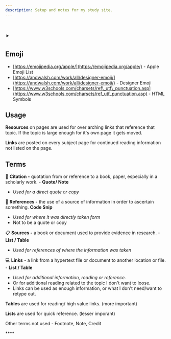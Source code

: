 ```yaml
---
description: Setup and notes for my study site.
---
```


# ‣

## Emoji

* [https://emojipedia.org/apple/](https://emojipedia.org/apple/) - Apple Emoji List
* [https://andwalsh.com/work/all/designer-emoji/](https://andwalsh.com/work/all/designer-emoji/) - Designer Emoji
* [https://www.w3schools.com/charsets/ref\_utf\_punctuation.asp](https://www.w3schools.com/charsets/ref_utf_punctuation.asp) - HTML Symbols 

## Usage

**Resources** on pages are used for over arching links that reference that topic. If the topic is large enough for it's own page it gets moved.

**Links** are posted on every subject page for continued reading information not listed on the page.

## Terms

💬 **Citation -** quotation from or reference to a book, paper, especially in a scholarly work. - **Quote/ Note**

* _Used for a direct quote or copy_

📑 **References -** the use of a source of information in order to ascertain something. **Code Snip**

* _Used for where it was directly taken form_
* Not to be a quote or copy

📋 **Sources -** a book or document used to provide evidence in research. - **List / Table**

* _Used for references of where the information was taken_

💻 **Links** - a link from a hypertext file or document to another location or file. - **List / Table**

* _Used for additional information, reading or reference._ 
* Or for additional reading related to the topic I don't want to loose.
* Links can be used as enough information, or what I don't need/want to retype out. 



**Tables** are used for reading/ high value links. \(more important\)

**Lists** are used for quick reference. \(lesser imporant\)



Other terms not used - Footnote, Note, Credit

\*\*\*\*




